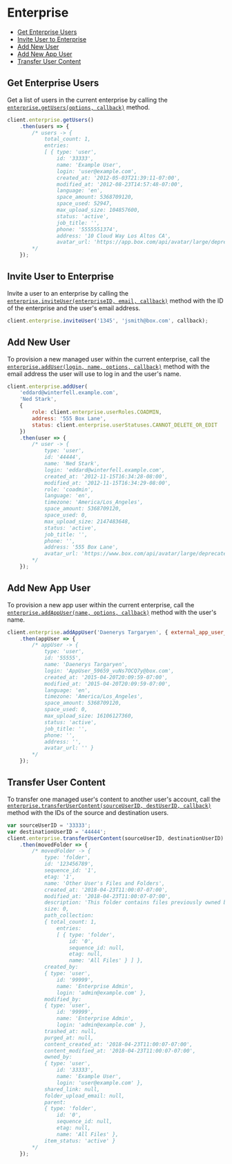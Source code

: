 Enterprise
==========

<!-- START doctoc generated TOC please keep comment here to allow auto update -->
<!-- DON'T EDIT THIS SECTION, INSTEAD RE-RUN doctoc TO UPDATE -->


- [Get Enterprise Users](#get-enterprise-users)
- [Invite User to Enterprise](#invite-user-to-enterprise)
- [Add New User](#add-new-user)
- [Add New App User](#add-new-app-user)
- [Transfer User Content](#transfer-user-content)

<!-- END doctoc generated TOC please keep comment here to allow auto update -->

Get Enterprise Users
--------------------

Get a list of users in the current enterprise by calling the
[`enterprise.getUsers(options, callback)`](http://opensource.box.com/box-node-sdk/jsdoc/Enterprise.html#getUsers)
method.

```js
client.enterprise.getUsers()
	.then(users => {
		/* users -> {
			total_count: 1,
			entries: 
			[ { type: 'user',
				id: '33333',
				name: 'Example User',
				login: 'user@example.com',
				created_at: '2012-05-03T21:39:11-07:00',
				modified_at: '2012-08-23T14:57:48-07:00',
				language: 'en',
				space_amount: 5368709120,
				space_used: 52947,
				max_upload_size: 104857600,
				status: 'active',
				job_title: '',
				phone: '5555551374',
				address: '10 Cloud Way Los Altos CA',
				avatar_url: 'https://app.box.com/api/avatar/large/deprecated' } ] }
		*/
	});
```

Invite User to Enterprise
-------------------------

Invite a user to an enterprise by calling the
[`enterprise.inviteUser(enterpriseID, email, callback)`](http://opensource.box.com/box-node-sdk/jsdoc/Enterprise.html#inviteUser)
method with the ID of the enterprise and the user's email address.

```js
client.enterprise.inviteUser('1345', 'jsmith@box.com', callback);
```

Add New User
------------

To provision a new managed user within the current enterprise, call the
[`enterprise.addUser(login, name, options, callback)`](http://opensource.box.com/box-node-sdk/jsdoc/Enterprise.html#addUser)
method with the email address the user will use to log in and the user's name.

```js
client.enterprise.addUser(
	'eddard@winterfell.example.com',
	'Ned Stark',
	{
		role: client.enterprise.userRoles.COADMIN,
		address: '555 Box Lane',
		status: client.enterprise.userStatuses.CANNOT_DELETE_OR_EDIT
	})
	.then(user => {
		/* user -> {
			type: 'user',
			id: '44444',
			name: 'Ned Stark',
			login: 'eddard@winterfell.example.com',
			created_at: '2012-11-15T16:34:28-08:00',
			modified_at: '2012-11-15T16:34:29-08:00',
			role: 'coadmin',
			language: 'en',
			timezone: 'America/Los_Angeles',
			space_amount: 5368709120,
			space_used: 0,
			max_upload_size: 2147483648,
			status: 'active',
			job_title: '',
			phone: '',
			address: '555 Box Lane',
			avatar_url: 'https://www.box.com/api/avatar/large/deprecated' }
        */
	});
```

Add New App User
----------------

To provision a new app user within the current enterprise, call the
[`enterprise.addAppUser(name, options, callback)`](http://opensource.box.com/box-node-sdk/jsdoc/Enterprise.html#addAppUser)
method with the user's name.

```js
client.enterprise.addAppUser('Daenerys Targaryen', { external_app_user_id: 'external-id' })
	.then(appUser => {
		/* appUser -> {
			type: 'user',
			id: '55555',
			name: 'Daenerys Targaryen',
			login: 'AppUser_59659_vuNs7OCQ7y@box.com',
			created_at: '2015-04-20T20:09:59-07:00',
			modified_at: '2015-04-20T20:09:59-07:00',
			language: 'en',
			timezone: 'America/Los_Angeles',
			space_amount: 5368709120,
			space_used: 0,
			max_upload_size: 16106127360,
			status: 'active',
			job_title: '',
			phone: '',
			address: '',
			avatar_url: '' }
		*/
	});
```

Transfer User Content
---------------------

To transfer one managed user's content to another user's account, call the
[`enterprise.transferUserContent(sourceUserID, destUserID, callback)`](http://opensource.box.com/box-node-sdk/jsdoc/Enterprise.html#transferUserContent)
method with the IDs of the source and destination users.

```js
var sourceUserID = '33333';
var destinationUserID = '44444';
client.enterprise.transferUserContent(sourceUserID, destinationUserID)
	.then(movedFolder => {
		/* movedFolder -> {
			type: 'folder',
			id: '123456789',
			sequence_id: '1',
			etag: '1',
			name: 'Other User's Files and Folders',
			created_at: '2018-04-23T11:00:07-07:00',
			modified_at: '2018-04-23T11:00:07-07:00',
			description: 'This folder contains files previously owned by Other User, and were transferred to you by your enterprise administrator. If you have any questions, please contact Enterprise Admin (admin@example.com).',
			size: 0,
			path_collection: 
			{ total_count: 1,
				entries: 
				[ { type: 'folder',
					id: '0',
					sequence_id: null,
					etag: null,
					name: 'All Files' } ] },
			created_by: 
			{ type: 'user',
				id: '99999',
				name: 'Enterprise Admin',
				login: 'admin@example.com' },
			modified_by: 
			{ type: 'user',
				id: '99999',
				name: 'Enterprise Admin',
				login: 'admin@example.com' },
			trashed_at: null,
			purged_at: null,
			content_created_at: '2018-04-23T11:00:07-07:00',
			content_modified_at: '2018-04-23T11:00:07-07:00',
			owned_by: 
			{ type: 'user',
				id: '33333',
				name: 'Example User',
				login: 'user@example.com' },
			shared_link: null,
			folder_upload_email: null,
			parent: 
			{ type: 'folder',
				id: '0',
				sequence_id: null,
				etag: null,
				name: 'All Files' },
			item_status: 'active' }
		*/
	});
```
